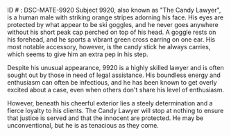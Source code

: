 ID # : DSC-MATE-9920
Subject 9920, also known as "The Candy Lawyer", is a human male with striking orange stripes adorning his face. His eyes are protected by what appear to be ski goggles, and he never goes anywhere without his short peak cap perched on top of his head. A goggle rests on his forehead, and he sports a vibrant green cross earring on one ear. His most notable accessory, however, is the candy stick he always carries, which seems to give him an extra pep in his step.

Despite his unusual appearance, 9920 is a highly skilled lawyer and is often sought out by those in need of legal assistance. His boundless energy and enthusiasm can often be infectious, and he has been known to get overly excited about a case, even when others don't share his level of enthusiasm.

However, beneath his cheerful exterior lies a steely determination and a fierce loyalty to his clients. The Candy Lawyer will stop at nothing to ensure that justice is served and that the innocent are protected. He may be unconventional, but he is as tenacious as they come.